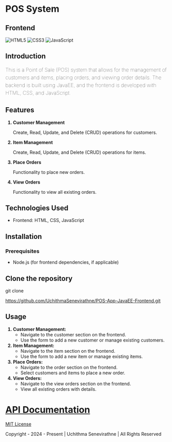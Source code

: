 <h1>POS System</h1>

<h2>Frontend</h2>

![HTML5](https://img.shields.io/badge/html5-%23E34F26.svg?style=for-the-badge&logo=html5&logoColor=white)
![CSS3](https://img.shields.io/badge/css3-%231572B6.svg?style=for-the-badge&logo=css3&logoColor=white)
![JavaScript](https://img.shields.io/badge/javascript-%23323330.svg?style=for-the-badge&logo=javascript&logoColor=%23F7DF1E)

<h2>Introduction</h2>
<p style="font-size: 16px; font-weight: 100; line-height: 1.5">This is a Point of Sale (POS) system that allows for the
management of customers and items, placing orders, and viewing order details. The backend is built
using JavaEE, and the frontend is developed with HTML, CSS, and JavaScript.</p>

<h2>Features</h2>
<ol>
    <li style="font-weight: bold; margin-bottom: 10px">
        Customer Management 
            <p style="font-weight: lighter">Create, Read, Update, and Delete (CRUD) operations for customers.</p>
    </li>
    <li style="font-weight: bold; margin-bottom: 10px">
        Item Management
            <p style="font-weight: lighter">Create, Read, Update, and Delete (CRUD) operations for items.</p>
    </li>
    <li style="font-weight: bold; margin-bottom: 10px">
        Place Orders
            <p style="font-weight: lighter">Functionality to place new orders.</p>
    </li>
    <li style="font-weight: bold; margin-bottom: 10px">
        View Orders
            <p style="font-weight: lighter">Functionality to view all existing orders.</p>
    </li>
</ol>

<h2>Technologies Used</h2>
<ul>
    <li>Frontend: HTML, CSS, JavaScript</li>
</ul>

<h2>Installation</h2>
<h3>Prerequisites</h3>
<ul>
    <li>Node.js (for frontend dependencies, if applicable)</li>
</ul>

<h2>Clone the repository</h2>
<p>git clone </P><a href="https://github.com/UchithmaSenevirathne/POS-App-JavaEE-Frontend.git">https://github.com/UchithmaSenevirathne/POS-App-JavaEE-Frontend.git</a></p>

<h2>Usage</h2>
<ol style="font-weight: bold">
    <li>Customer Management:
        <ul style="font-weight: lighter">
            <li>Navigate to the customer section on the frontend.</li>
            <li>Use the form to add a new customer or manage existing customers.</li>
        </ul>
    </li>
    <li>Item Management:
        <ul style="font-weight: lighter">
            <li>Navigate to the item section on the frontend.</li>
            <li>Use the form to add a new item or manage existing items.</li>
        </ul>
    </li>
    <li>Place Orders:
        <ul style="font-weight: lighter">
            <li>Navigate to the order section on the frontend.</li>
            <li>Select customers and items to place a new order.</li>
        </ul>
    </li>
    <li>View Orders:
        <ul style="font-weight: lighter">
            <li>Navigate to the view orders section on the frontend.</li>
            <li>View all existing orders with details.</li>
        </ul>
    </li>
</ol>

<a href="https://documenter.getpostman.com/view/35385637/2sA3s1mqs3"><h1>API Documentation</h1></a>

<a href="https://github.com/UchithmaSenevirathne/POS-App-JavaEE-Frontend/blob/main/MIT%20License.md">MIT License</a>


<p>Copyright - 2024 - Present | Uchithma Senevirathne | All Rights Reserved</p>